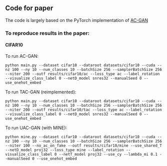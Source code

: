 ## Code for paper

The code is largely based on the PyTorch implementation of [AC-GAN](https://github.com/clvrai/ACGAN-PyTorch)

### To reproduce results in the paper:
#### CIFAR10
To run AC-GAN:
```
python main.py --dataset cifar10 --dataroot datasets/cifar10 --cuda --nz 100 --ny 10 --num_classes 10 --batchSize 256 --samplerBatchSize 256 --niter 200 --outf results/cifar10/ac --loss_type ac --label_rotation --visualize_class_label 0 --netD_model snres32 --manualSeed 0 --use_onehot_embed
```

To run TAC-GAN (reimplemented):
```
python main.py --dataset cifar10 --dataroot datasets/cifar10 --cuda --nz 100 --ny 10 --num_classes 10 --batchSize 256 --samplerBatchSize 256 --niter 200 --outf results/cifar10/tac --loss_type ac --label_rotation --visualize_class_label 0 --netD_model snres32 --manualSeed 0 --use_onehot_embed
```

To run UAC-GAN (with MINE):
```
python mine.py --dataset cifar10 --dataroot datasets/cifar10 --cuda --nz 100 --ny 10 --num_classes 10 --batchSize 256 --samplerBatchSize 256 --niter 100 --no_ac_on_fake --outf results/cifar10/mine --use_shared_T --netD_model proj32 --loss_type mine --label_rotation --visualize_class_label 0 --netT_model proj32 --use_cy --lambda_mi 0.1 --manualSeed 0 --use_onehot_embed
```

